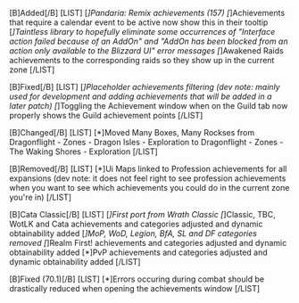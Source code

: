[B]Added[/B]
[LIST]
[*]Pandaria: Remix achievements (157)
[*]Achievements that require a calendar event to be active now show this in their tooltip
[*]Taintless library to hopefully eliminate some occurrences of "Interface action failed because of an AddOn" and "AddOn has been blocked from an action only available to the Blizzard UI" error messages
[*]Awakened Raids achievements to the corresponding raids so they show up in the current zone
[/LIST]

[B]Fixed[/B]
[LIST]
[*]Placeholder achievements filtering (dev note: mainly used for development and adding achievements that will be added in a later patch)
[*]Toggling the Achievement window when on the Guild tab now properly shows the Guild achievement points
[/LIST]

[B]Changed[/B]
[LIST]
[*]Moved Many Boxes, Many Rockses from Dragonflight - Zones - Dragon Isles - Exploration to Dragonflight - Zones - The Waking Shores - Exploration
[/LIST]

[B]Removed[/B]
[LIST]
[*]Ui Maps linked to Profession achievements for all expansions (dev note: it does not feel right to see profession achievements when you want to see which achievements you could do in the current zone you're in)
[/LIST]

[B]Cata Classic[/B]
[LIST]
[*]First port from Wrath Classic
[*]Classic, TBC, WotLK and Cata achievements and categories adjusted and dynamic obtainability added
[*]MoP, WoD, Legion, BfA, SL and DF categories removed
[*]Realm First! achievements and categories adjusted and dynamic obtainability added
[*]PvP achievements and categories adjusted and dynamic obtainability added
[/LIST]

[B]Fixed (70.1)[/B]
[LIST]
[*]Errors occuring during combat should be drastically reduced when opening the achievements window
[/LIST]